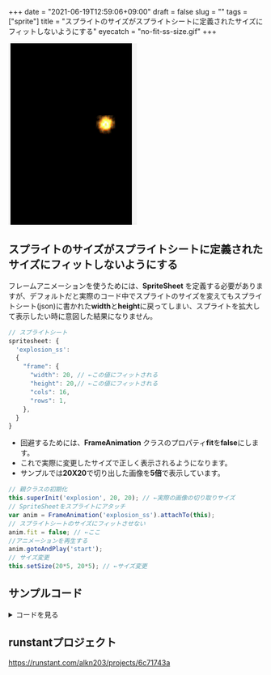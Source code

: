 +++
date = "2021-06-19T12:59:06+09:00"
draft = false
slug = ""
tags = ["sprite"]
title = "スプライトのサイズがスプライトシートに定義されたサイズにフィットしないようにする"
eyecatch = "no-fit-ss-size.gif"
+++

![no-fit-ss-size](no-fit-ss-size.gif)

## スプライトのサイズがスプライトシートに定義されたサイズにフィットしないようにする
フレームアニメーションを使うためには、**SpriteSheet** を定義する必要がありますが、デフォルトだと実際のコード中でスプライトのサイズを変えてもスプライトシート(json)に書かれた**width**と**height**に戻ってしまい、スプライトを拡大して表示したい時に意図した結果になりません。

```js
// スプライトシート
spritesheet: {
  'explosion_ss':
  {
    "frame": {
      "width": 20, // ←この値にフィットされる
      "height": 20,// ←この値にフィットされる
      "cols": 16,
      "rows": 1,
    },
  }
}
```

* 回避するためには、**FrameAnimation** クラスのプロパティ**fit**を**false**にします。
* これで実際に変更したサイズで正しく表示されるようになります。
* サンプルでは**20X20**で切り出した画像を**5倍**で表示しています。

```js
// 親クラスの初期化
this.superInit('explosion', 20, 20); // ←実際の画像の切り取りサイズ
// SpriteSheetをスプライトにアタッチ
var anim = FrameAnimation('explosion_ss').attachTo(this);
// スプライトシートのサイズにフィットさせない
anim.fit = false; // ←ここ
//アニメーションを再生する
anim.gotoAndPlay('start');
// サイズ変更
this.setSize(20*5, 20*5); // ←サイズ変更
```

## サンプルコード
<details>
<summary>コードを見る</summary>

```js
// グローバルに展開
phina.globalize();
// アセット
var ASSETS = {
  // 画像
  image: {
    'explosion': 'https://cdn.jsdelivr.net/gh/alkn203/assets_etc@master/explosion.png',
  },
  // スプライトシート
  spritesheet: {
    'explosion_ss':
    {
      "frame": {
        "width": 20,
        "height": 20,
        "cols": 16,
        "rows": 1,
      },
      // アニメーション
      "animations" : {
        "start": {
          "frames": Array.range(16),
          "next": "",
          "frequency": 1,
        },
      }
    },
  },
};
// メインシーン
phina.define(`MainScene`, {
  // DisplaySceneを継承
  superClass: 'DisplayScene',
  // 初期化
  init: function() {
    // 親クラス初期化
    this.superInit();
    // 背景色
    this.backgroundColor = 'black';
    // グループ
    this.explosionGroup = DisplayElement().addChildTo(this);
  },
  // 毎フレーム処理
  update: function(app) {
    if (app.frame % 20 === 0) {
      // 爆発
      var explosion = Explosion().addChildTo(this.explosionGroup);
      explosion.x = Random.randint(0, 640);
      explosion.y = Random.randint(0, 960);
      explosion.blendMode = 'lighter';
    }
  },
});
// 爆発クラス
phina.define(`Explosion`, {
  // Spriteを継承
  superClass: 'Sprite',
  // 初期化
  init: function() {
    // 親クラスの初期化
    this.superInit('explosion', 20, 20);
    // SpriteSheetをスプライトにアタッチ
    var anim = FrameAnimation('explosion_ss').attachTo(this);
    // スプライトシートのサイズにフィットさせない
    anim.fit = false;
    //アニメーションを再生する
    anim.gotoAndPlay('start');
    // サイズ変更
    this.setSize(20*5, 20*5);
    // 参照用
    this.anim = anim;
  },
});
// メイン処理
phina.main(function() {
  // アプリケーションを生成
  var app = GameApp({
    assets: ASSETS,
    startLabel: 'main',
  });
  // 実行
  app.run();
});
```

</details>

## runstantプロジェクト
https://runstant.com/alkn203/projects/6c71743a